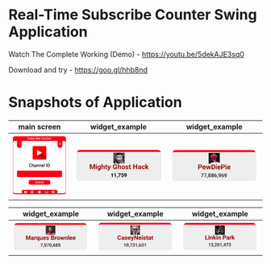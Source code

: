 # Real-Time Subscribe Counter Swing Application

Watch The Complete Working (Demo) - https://youtu.be/5dekAJE3sq0

Download and try - https://goo.gl/hhb8nd

# Snapshots of Application

| main screen | widget_example | widget_example
|:-:|:-:|:-:|
| ![](snapshot/Subscriber%20Count.png) | ![](snapshot/widget.png) | ![](snapshot/widget_pew.png)

| widget_example | widget_example | widget_example
|:-:|:-:|:-:|
| ![](snapshot/widget_mar.png) | ![](snapshot/widget_case.png) | ![](snapshot/widget_lin.png)
